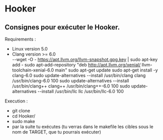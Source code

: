 # Hooker
## Consignes pour exécuter le Hooker.

Requirements :
- Linux version 5.0 
- Clang version >= 6.0       
            --wget -O - https://apt.llvm.org/llvm-snapshot.gpg.key | sudo apt-key add -
            sudo apt-add-repository "deb http://apt.llvm.org/xenial/ llvm-toolchain-xenial-6.0 main"
            sudo apt-get update
            sudo apt-get install -y clang-6.0
            sudo update-alternatives --install /usr/bin/clang clang /usr/bin/clang-6.0 100 
            sudo update-alternatives --install /usr/bin/clang++ clang++ /usr/bin/clang++-6.0 100 
            sudo update-alternatives --install /usr/bin/llc llc /usr/bin/llc-6.0 100 

Execution :
- git clone
- cd Hooker/
- sudo make
- par la suite tu exécutes (tu verras dans le makefile les cibles sous le nom de TARGET, que tu pourrais exécuter)
